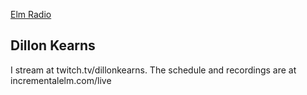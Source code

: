 
[Elm Radio](https://elm-radio.com)


## Dillon Kearns

I stream at twitch.tv/dillonkearns. The schedule and recordings are at incrementalelm.com/live